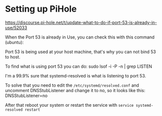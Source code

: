 # Setting up PiHole

https://discourse.pi-hole.net/t/update-what-to-do-if-port-53-is-already-in-use/52033

When the Port 53 is already in Use, you can check this with this command
(ubuntu):

Port 53 is being used at your host machine, that's why you can not bind 53 to
host.

To find what is using port 53 you can do: sudo lsof -i -P -n | grep LISTEN

I'm a 99.9% sure that systemd-resolved is what is listening to port 53.

To solve that you need to edit the `/etc/systemd/resolved.conf` and uncomment
DNSStubListener and change it to no, so it looks like this: DNSStubListener=no

After that reboot your system or restart the service with
`service systemd-resolved restart`

